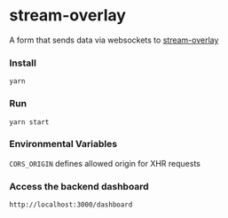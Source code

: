 # stream-overlay
A form that sends data via websockets to [stream-overlay](https://github.com/cwoodley/stream-overlay)

### Install
``yarn``

### Run
``yarn start``

### Environmental Variables
``CORS_ORIGIN`` defines allowed origin for XHR requests

### Access the backend dashboard
``http://localhost:3000/dashboard``
